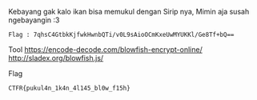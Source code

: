 Kebayang gak kalo ikan bisa memukul dengan Sirip nya, Mimin aja susah ngebayangin :3

```
Flag : 7qhsC4GtbkKjfwkHwnbQTi/v0L9sAioOCmKxeUwMYUKKl/Ge8Tf+bQ==
```

Tool
https://encode-decode.com/blowfish-encrypt-online/
http://sladex.org/blowfish.js/

Flag
```
CTFR{pukul4n_1k4n_4l145_bl0w_f15h}
```